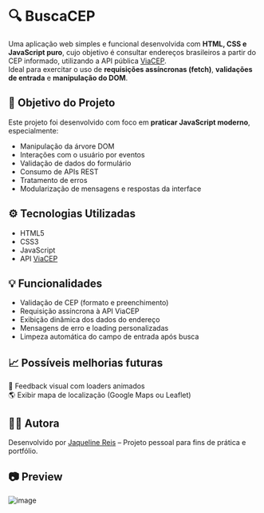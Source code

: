# 🔍 BuscaCEP

Uma aplicação web simples e funcional desenvolvida com **HTML, CSS e JavaScript puro**, cujo objetivo é consultar endereços brasileiros a partir do CEP informado, utilizando a API pública [ViaCEP](https://viacep.com.br/).  
Ideal para exercitar o uso de **requisições assíncronas (fetch)**, **validações de entrada** e **manipulação do DOM**.

## 🧠 Objetivo do Projeto

Este projeto foi desenvolvido com foco em **praticar JavaScript moderno**, especialmente:

- Manipulação da árvore DOM
- Interações com o usuário por eventos
- Validação de dados do formulário
- Consumo de APIs REST
- Tratamento de erros
- Modularização de mensagens e respostas da interface

## ⚙️ Tecnologias Utilizadas

- HTML5
- CSS3
- JavaScript
- API [ViaCEP](https://viacep.com.br/)

## 💡 Funcionalidades

- Validação de CEP (formato e preenchimento)
- Requisição assíncrona à API ViaCEP
- Exibição dinâmica dos dados do endereço
- Mensagens de erro e loading personalizadas
- Limpeza automática do campo de entrada após busca

## 📈 Possíveis melhorias futuras

🔄 Feedback visual com loaders animados <br>
🌎 Exibir mapa de localização (Google Maps ou Leaflet) <br>

## 👩‍💻 Autora
Desenvolvido por [Jaqueline Reis](https://github.com/jaquelinereiss) – Projeto pessoal para fins de prática e portfólio.

## 📷 Preview

![image](https://github.com/user-attachments/assets/015fcbdc-6ba1-4e7a-bbe2-834a94338728)

